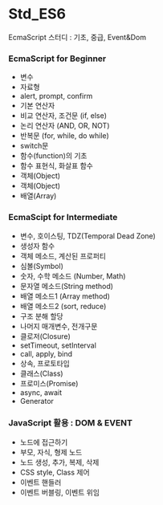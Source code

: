 # Std_ES6
 EcmaScript 스터디 : 기초, 중급, Event&Dom



### EcmaScript for Beginner

- 변수
- 자료형
- alert, prompt, confirm
- 기본 연산자
- 비교 연산자, 조건문 (if, else)
- 논리 연산자 (AND, OR, NOT)
- 반복문 (for, while, do while)
- switch문
- 함수(function)의 기초
- 함수 표현식, 화살표 함수
- 객체(Object)
- 객체(Object)
- 배열(Array)



### EcmaScipt for Intermediate

- 변수, 호이스팅, TDZ(Temporal Dead Zone)
- 생성자 함수
- 객체 메소드, 계산된 프로퍼티
- 심볼(Symbol)
- 숫자, 수학 메소드 (Number, Math)
- 문자열 메소드(String method)
- 배열 메소드1 (Array method)
- 배열 메소드2 (sort, reduce)
- 구조 분해 할당
- 나머지 매개변수, 전개구문
- 클로저(Closure)
- setTimeout, setInterval
- call, apply, bind
- 상속, 프로토타입
- 클래스(Class)
- 프로미스(Promise)
- async, await
- Generator



### JavaScript 활용 : DOM & EVENT

- 노드에 접근하기
- 부모, 자식, 형제 노드
- 노드 생성, 추가, 복제, 삭제
- CSS style, Class 제어
- 이벤트 핸들러
- 이벤트 버블링, 이벤트 위임
